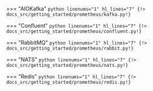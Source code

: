 === "AIOKafka"
    ```python linenums="1" hl_lines="7"
    {!> docs_src/getting_started/prometheus/kafka.py!}
    ```

=== "Confluent"
    ```python linenums="1" hl_lines="7"
    {!> docs_src/getting_started/prometheus/confluent.py!}
    ```

=== "RabbitMQ"
    ```python linenums="1" hl_lines="7"
    {!> docs_src/getting_started/prometheus/rabbit.py!}
    ```

=== "NATS"
    ```python linenums="1" hl_lines="7"
    {!> docs_src/getting_started/prometheus/nats.py!}
    ```

=== "Redis"
    ```python linenums="1" hl_lines="7"
    {!> docs_src/getting_started/prometheus/redis.py!}
    ```
